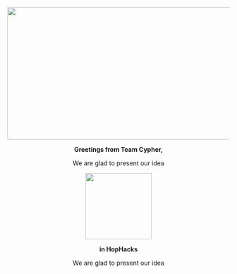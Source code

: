 
<img src="https://github.com/thisiskartikgupta/EduLabs-Team-Cyphers-HopHacks20/blob/master/README%20files/HOPHACKS.png" height=300 width=820></img>

<p align=center><b> Greetings from Team Cypher, </b></p>
<p align=center> We are glad to present our idea </p>

<p align=center><img src="https://github.com/thisiskartikgupta/EduLabs-Team-Cyphers-HopHacks20/blob/master/README%20files/EdLabs_logo.png" height=150 width=150 ></img></p>

<p align=center><b> in HopHacks </b></p>
<p align=center> We are glad to present our idea </p>
